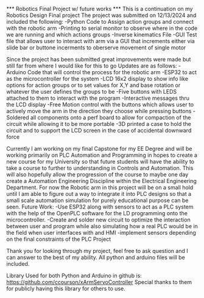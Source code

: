 *** Robotics Final Project w/ future works *** 
This is a continuation on my Robotics Design Final project
The project was submitted on 12/13/2024 and included the following:
  -Python Code to Assign action groups and connect with the robotic arm
  -Printing to serial monitor to observe where in the code we are running and which actions groups
  -Inverse kinematics File 
  -GUI Test file that allows user to interact with arm via a GUI that increments either via slide bar or buttone incerments to oberserve movement of single motor

Since the project has been submitted great improvements were made but still far from where I would like for this to go
Updates are as follows:
  -Arduino Code that will control the process for the robotic arm
  -ESP32 to act as the microcontroller for the system
  -LCD 16x2 display to show info like options for action groups or to set values for X,Y and base rotation or whatever the user defines the groups to be
  -Five buttons with LEDS attached to them to interact with the program
  -Interactive messages thru the LCD display
  -Free Motion control with the buttons which allows user to actively move the arm in the direction they choose while pressing buttons
  -Soldered all components onto a perf board to allow for compaction of the circuit while allowing it to be more portable
  -3D printed a case to hold the circuit and to support the LCD screen in the case of accidental downward force

Currently I am working on my final Capstone for my EE Degree and will be working primarily on PLC Automation and Programming in hopes to create a new course for my University so that future students will have the ability to take a course
to further to understanding in Controls and Automation. This will also hopefully allow the progression of the course to maybe one day create a Automation Engineering Discipline within the Electrical Engineering Department.
For now the Robotic arm in this project will be on a small hold until I am able to figure out a way to integrate it into PLC designs so that a small scale automation simulation for purely educational purpose can be seen.
Future Work:
  -Use ESP32 along with sensors to act as a PLC system with the help of the OpenPLC software for the LD programming onto the microcontroller.
  -Create and solder new circuit to optimize the interaction between user and program while also simulating how a real PLC would be in the field when user interfaces with and HMI
  -implement sensors depending on the final constraints of the PLC Project

Thank you for looking through my project, feel free to ask question and I can answer to the best of my ability.
All python and arduino files will be included.


Library Used for both Python and Arduino in github is:
https://github.com/ccourson/xArmServoController
Special thanks to them for publicly having this library for others to use. 
